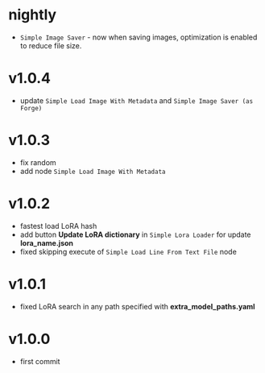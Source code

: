 # nightly
- `Simple Image Saver` - now when saving images, optimization is enabled to reduce file size.
# v1.0.4
- update `Simple Load Image With Metadata` and `Simple Image Saver (as Forge)`
# v1.0.3
- fix random
- add node `Simple Load Image With Metadata`
# v1.0.2
- fastest load LoRA hash
- add button **Update LoRA dictionary** in `Simple Lora Loader` for update **lora_name.json**
- fixed skipping execute of `Simple Load Line From Text File` node
# v1.0.1
- fixed LoRA search in any path specified with **extra_model_paths.yaml**
# v1.0.0
- first commit
